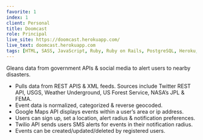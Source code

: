 ```yaml
---
favorite: 1
index: 1
client: Personal
title: Doomcast
role: Principal
live_site: https://doomcast.herokuapp.com/
live_text: doomcast.herokuapp.com
tags: [HTML, SASS, JavaScript, Ruby, Ruby on Rails, PostgreSQL, Heroku, Twitter REST API, OAuth, Google Maps API, Google Maps JavaScript API, Geocoder, Reverse Geocding, REST APIs, XML, JSON, Git, Github, Homebrew, RVM, Xcode, Google Analytics, Google Webmaster Tools]
---
```

Gleans data from government APIs & social media to alert users to nearby disasters.

* Pulls data from REST APIS & XML feeds. Sources include Twitter REST API, USGS, Weather Underground, US Forest Service, NASA’s JPL & FEMA.
* Event data is normalized, categorized & reverse geocoded.
* Google Maps API displays events within a user’s area or ip address.
* Users can sign up, set a location, alert radius & notification preferences.
* Twilio API sends users SMS alerts for events in their notification radius.
* Events can be created/updated/deleted by registered users.
